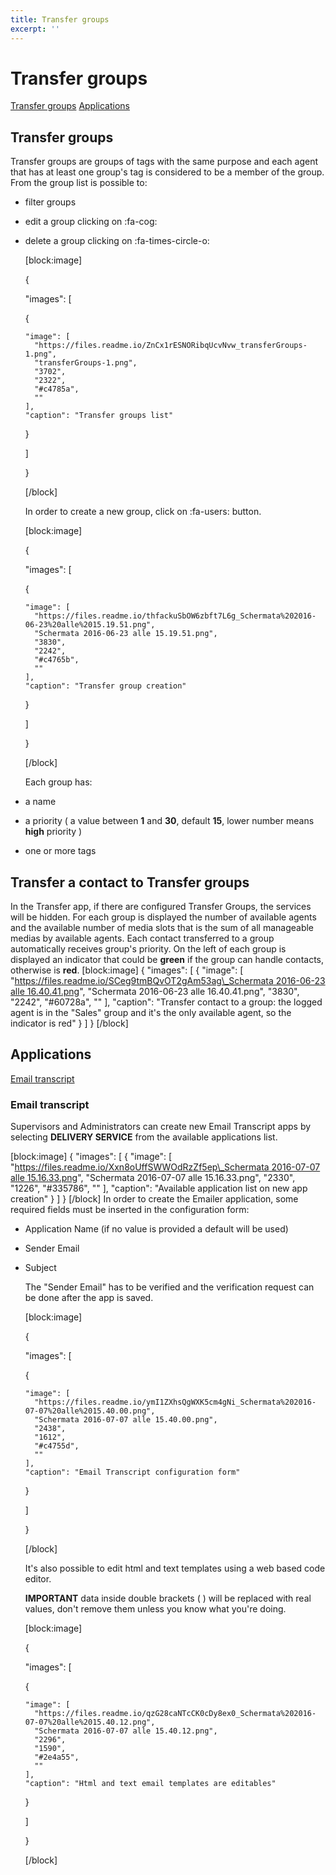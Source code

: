 ```yaml
---
title: Transfer groups
excerpt: ''
---
```


# Transfer groups

[Transfer groups](transfer-groups.md#section-transfer-groups) [Applications](transfer-groups.md#section-applications)

## Transfer groups

Transfer groups are groups of tags with the same purpose and each agent that has at least one group's tag is considered to be a member of the group. From the group list is possible to:

* filter groups
* edit a group clicking on :fa-cog:
* delete a group clicking on :fa-times-circle-o:  

  \[block:image\]

  {

  "images": \[

    {

  ```text
  "image": [
    "https://files.readme.io/ZnCx1rESNORibqUcvNvw_transferGroups-1.png",
    "transferGroups-1.png",
    "3702",
    "2322",
    "#c4785a",
    ""
  ],
  "caption": "Transfer groups list"
  ```

    }

  \]

  }

  \[/block\]

  In order to create a new group, click on :fa-users: button.

  \[block:image\]

  {

  "images": \[

    {

  ```text
  "image": [
    "https://files.readme.io/thfackuSbOW6zbft7L6g_Schermata%202016-06-23%20alle%2015.19.51.png",
    "Schermata 2016-06-23 alle 15.19.51.png",
    "3830",
    "2242",
    "#c4765b",
    ""
  ],
  "caption": "Transfer group creation"
  ```

    }

  \]

  }

  \[/block\]

  Each group has:

* a name
* a priority \( a value between **1** and **30**, default **15**, lower number means **high** priority \)
* one or more tags

## Transfer a contact to Transfer groups

In the Transfer app, if there are configured Transfer Groups, the services will be hidden. For each group is displayed the number of available agents and the available number of media slots that is the sum of all manageable medias by available agents. Each contact transferred to a group automatically receives group's priority. On the left of each group is displayed an indicator that could be **green** if the group can handle contacts, otherwise is **red**. \[block:image\] { "images": \[ { "image": \[ "[https://files.readme.io/SCeg9tmBQvOT2gAm53ag\_Schermata 2016-06-23 alle 16.40.41.png](https://files.readme.io/SCeg9tmBQvOT2gAm53ag_Schermata%202016-06-23%20alle%2016.40.41.png)", "Schermata 2016-06-23 alle 16.40.41.png", "3830", "2242", "\#60728a", "" \], "caption": "Transfer contact to a group: the logged agent is in the \"Sales\" group and it's the only available agent, so the indicator is red" } \] } \[/block\]

## Applications

[Email transcript](transfer-groups.md#section-email-transcript)

### Email transcript

Supervisors and Administrators can create new Email Transcript apps by selecting **DELIVERY SERVICE** from the available applications list.

\[block:image\] { "images": \[ { "image": \[ "[https://files.readme.io/Xxn8oUffSWWOdRzZf5ep\_Schermata 2016-07-07 alle 15.16.33.png](https://files.readme.io/Xxn8oUffSWWOdRzZf5ep_Schermata%202016-07-07%20alle%2015.16.33.png)", "Schermata 2016-07-07 alle 15.16.33.png", "2330", "1226", "\#335786", "" \], "caption": "Available application list on new app creation" } \] } \[/block\] In order to create the Emailer application, some required fields must be inserted in the configuration form:

* Application Name \(if no value is provided a default will be used\)
* Sender Email
* Subject

  The "Sender Email" has to be verified and the verification request can be done after the app is saved.

  \[block:image\]

  {

  "images": \[

    {

  ```text
  "image": [
    "https://files.readme.io/ymI1ZXhsQgWXK5cm4gNi_Schermata%202016-07-07%20alle%2015.40.00.png",
    "Schermata 2016-07-07 alle 15.40.00.png",
    "2438",
    "1612",
    "#c4755d",
    ""
  ],
  "caption": "Email Transcript configuration form"
  ```

    }

  \]

  }

  \[/block\]

  It's also possible to edit html and text templates using a web based code editor.

  **IMPORTANT** data inside double brackets \(  \) will be replaced with real values, don't remove them unless you know what you're doing.

  \[block:image\]

  {

  "images": \[

    {

  ```text
  "image": [
    "https://files.readme.io/qzG28caNTcCK0cDy8ex0_Schermata%202016-07-07%20alle%2015.40.12.png",
    "Schermata 2016-07-07 alle 15.40.12.png",
    "2296",
    "1590",
    "#2e4a55",
    ""
  ],
  "caption": "Html and text email templates are editables"
  ```

    }

  \]

  }

  \[/block\]

